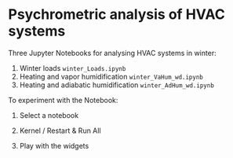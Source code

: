 # Psychrometric analysis of HVAC systems

Three Jupyter Notebooks for analysing HVAC systems in winter:
1. Winter loads `winter_Loads.ipynb`
2. Heating and vapor humidification `winter_VaHum_wd.ipynb`
3. Heating and adiabatic humidification `winter_AdHum_wd.ipynb`

To experiment with the Notebook:

1. Select a notebook

2. Kernel / Restart & Run All

3. Play with the widgets

